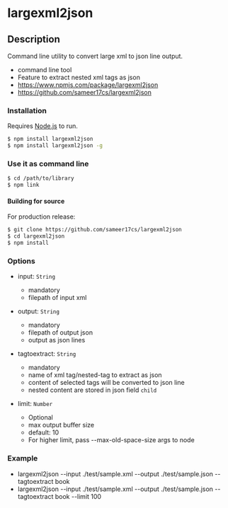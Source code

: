 # largexml2json

## Description
Command line utility to convert large xml to json line output.
  - command line tool
  - Feature to extract nested xml tags as json
  - https://www.npmjs.com/package/largexml2json
  - https://github.com/sameer17cs/largexml2json


### Installation

Requires [Node.js](https://nodejs.org/) to run.

```sh
$ npm install largexml2json
$ npm install largexml2json -g
```

### Use it as command line
```sh
$ cd /path/to/library
$ npm link
```

#### Building for source
For production release:
```sh
$ git clone https://github.com/sameer17cs/largexml2json
$ cd largexml2json
$ npm install
```

### Options

  - input: ```String```
      - mandatory
      - filepath of input xml

  - output: ```String```
      - mandatory
      - filepath of output json
      - output as json lines

  - tagtoextract: ```String```
      - mandatory
      - name of xml tag/nested-tag to extract as json
      - content of selected tags will be converted to json line
      - nested content are stored in json field ```child```
    
  - limit: ```Number```
      - Optional
      - max output buffer size
      - default: 10
      - For higher limit, pass  --max-old-space-size args to node

### Example

  - largexml2json --input ./test/sample.xml --output ./test/sample.json --tagtoextract book
  - largexml2json --input ./test/sample.xml --output ./test/sample.json --tagtoextract book --limit 100
